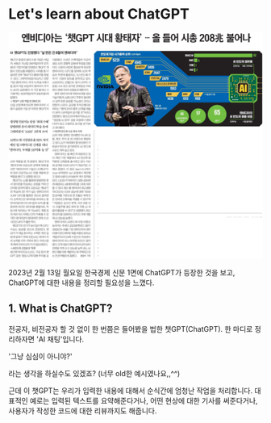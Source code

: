 # Let's learn about ChatGPT



![IMG_3455](../images/2022-02-14-ChatGPT/IMG_3455.JPG)



2023년 2월 13일 월요일 한국경제 신문 1면에 ChatGPT가 등장한 것을 보고, ChatGPT에 대한 내용을 정리할 필요성을 느꼈다.



## 1. What is ChatGPT?

전공자, 비전공자 할 것 없이 한 번쯤은 들어봤을 법한 챗GPT(ChatGPT). 한 마디로 정리하자면 'AI 채팅'입니다.

'그냥 심심이 아니야?'

라는 생각을 하실수도 있겠죠? (너무 old한 예시였나요,,^^)

근데 이 챗GPT는 우리가 입력한 내용에 대해서 순식간에 엄청난 작업을 처리합니다. 대표적인 예로는 입력된 텍스트를 요약해준다거나, 어떤 현상에 대한 기사를 써준다거나, 사용자가 작성한 코드에 대한 리뷰까지도 해줍니다.

